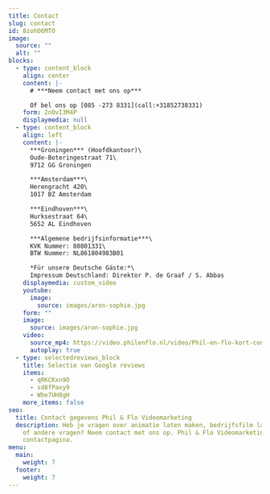 ```yaml
---
title: Contact
slug: contact
id: 8zohO6MTO
image:
  source: ""
  alt: ""
blocks:
  - type: content_block
    align: center
    content: |-
      # ***Neem contact met ons op***

      Of bel ons op [085 -273 8331](call:+31852738331)
    form: 2nOvI3M4P
    displaymedia: null
  - type: content_block
    align: left
    content: |-
      ***Groningen*** (Hoofdkantoor)\
      Oude-Boteringestraat 71\
      9712 GG Groningen

      ***Amsterdam***\
      Herengracht 420\
      1017 BZ Amsterdam

      ***Eindhoven***\
      Hurksestraat 64\
      5652 AL Eindhoven

      ***Algemene bedrijfsinformatie***\
      KVK Nummer: 80801331\
      BTW Nummer: NL861804983B01

      *Für unsere Deutsche Gäste:*\
      Impressum Deutschland: Direktor P. de Graaf / S. Abbas
    displaymedia: custom_video
    youtube:
      image:
        source: images/aron-sophie.jpg
    form: ""
    image:
      source: images/aron-sophie.jpg
    video:
      source_mp4: https://video.philenflo.nl/video/Phil-en-flo-kort-contact2.mp4
      autoplay: true
  - type: selectedreviews_block
    title: Selectie van Google reviews
    items:
      - qRKCKxn9O
      - sd8fPaxy9
      - Wbe7UH8gH
    more_items: false
seo:
  title: Contact gegevens Phil & Flo Videomarketing
  description: Heb je vragen over animatie laten maken, bedrijfsfilm laten maken
    of andere vragen? Neem contact met ons op. Phil & Flo Videomarketing
    contactpagina.
menu:
  main:
    weight: 7
  footer:
    weight: 7
---
```

